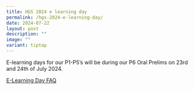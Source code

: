 ```yaml
---
title: HGS 2024 e learning day
permalink: /hgs-2024-e-learning-day/
date: 2024-07-22
layout: post
description: ""
image: ""
variant: tiptap
---
```

<p>E-learning days for our P1-P5’s will be during our P6 Oral Prelims on
23rd and 24th of July 2024.</p>
<p></p>
<p><a href="/files/2024_Frequently_Asked_Questions_for_e_learning.pdf" rel="noopener noreferrer nofollow" target="_blank">E-Learning Day FAQ</a>
</p>